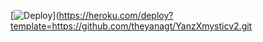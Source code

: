 [![Deploy](https://www.herokucdn.com/deploy/button.svg)](https://heroku.com/deploy?template=https://github.com/theyanagt/YanzXmysticv2.git
